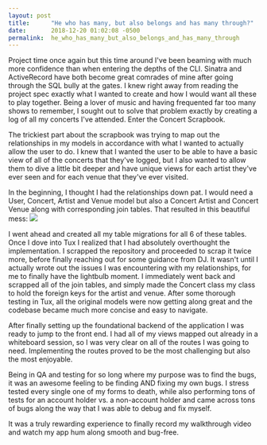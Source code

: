```yaml
---
layout: post
title:      "He who has many, but also belongs and has many through?"
date:       2018-12-20 01:02:08 -0500
permalink:  he_who_has_many_but_also_belongs_and_has_many_through
---
```



Project time once again but this time around I've been beaming with much more confidence than when entering the depths of the CLI.  Sinatra and ActiveRecord have both become great comrades of mine after going through the SQL bully at the gates.  I knew right away from reading the project spec exactly what I wanted to create and how I would want all these to play together.  Being a lover of music and having frequented far too many shows to remember, I sought out to solve that problem exactly by creating a log of all my concerts I've attended.  Enter the Concert Scrapbook.

The trickiest part about the scrapbook was trying to map out the relationships in my models in accordance with what I wanted to actually allow the user to do.  I knew that I wanted the user to be able to have a basic view of all of the concerts that they've logged, but I also wanted to allow them to dive a little bit deeper and have unique views for each artist they've ever seen and for each venue that they've ever visited.  

In the beginning, I thought I had the relationships down pat.  I would need a User, Concert, Artist and Venue model but also a Concert Artist and Concert Venue along with corresponding join tables.  That resulted in this beautiful mess:
![](https://i.imgur.com/yLedGT9.png)

I went ahead and created all my table migrations for all 6 of these tables.  Once I dove into Tux I realized that I had absolutely overthought the implementation.  I scrapped the repository and proceeded to scrap it twice more, before finally reaching out for some guidance from DJ.  It wasn't until I actually wrote out the issues I was encountering with my relationships, for me to finally have the lightbulb moment.  I immediately went back and scrapped all of the join tables, and simply made the Concert class my class to hold the foreign keys for the artist and venue.  After some thorough testing in Tux, all the original models were now getting along great and the codebase became much more concise and easy to navigate.  

After finally setting up the foundational backend of the application I was ready to jump to the front end.  I had all of my views mapped out already in a whiteboard session, so I was very clear on all of the routes I was going to need.  Implementing the routes proved to be the most challenging but also the most enjoyable.

Being in QA and testing for so long where my purpose was to find the bugs, it was an awesome feeling to be finding AND fixing my own bugs.  I stress tested every single one of my forms to death, while also performing tons of tests for an account holder vs. a non-account holder and came across tons of bugs along the way that I was able to debug and fix myself.

It was a truly rewarding experience to finally record my walkthrough video and watch my app hum along smooth and bug-free.  
